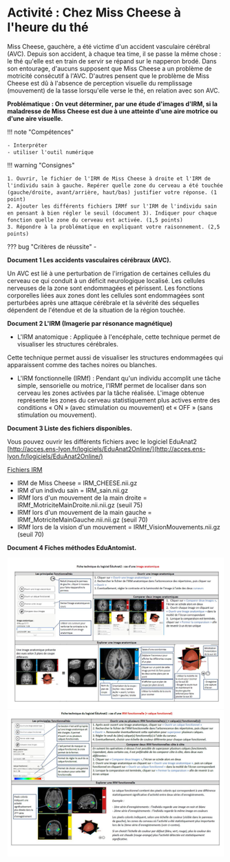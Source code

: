 # Activité : Chez Miss Cheese à l'heure du thé

Miss Cheese, gauchère, a été victime d'un accident vasculaire cérébral (AVC). Depuis son accident, à chaque tea time, il se passe la même chose : le thé qu'elle est en train de servir se répand sur le napperon brodé. Dans son entourage, d'aucuns supposent que Miss Cheese a un problème de motricité consécutif à l'AVC. D'autres pensent que le problème de Miss Cheese est dû à l'absence de perception visuelle du remplissage (mouvement) de la tasse lorsqu'elle verse le thé, en relation avec son AVC.

**Problématique : On veut déterminer, par une étude d'images d'IRM, si la maladresse de Miss Cheese est due à une atteinte d'une aire motrice ou d'une aire visuelle.**

!!! note "Compétences"

    - Interpréter
    - utiliser l'outil numérique

!!! warning "Consignes"

    1. Ouvrir, le fichier de l'IRM de Miss Cheese à droite et l'IRM de l'individu sain à gauche. Repérer quelle zone du cerveau a été touchée (gauche/droite, avant/arrière, haut/bas) justifier votre réponse. (1 point)
    2. Ajouter les différents fichiers IRMf sur l'IRM de l'individu sain en pensant à bien régler le seuil (document 3). Indiquer pour chaque fonction quelle zone du cerveau est activée. (1,5 points)
    3. Répondre à la problématique en expliquant votre raisonnement. (2,5 points)

    
??? bug "Critères de réussite"
    - 

**Document 1 Les accidents vasculaires cérébraux (AVC).**

Un AVC est lié à une perturbation de l'irrigation de certaines cellules du cerveau ce qui conduit à un déficit neurologique localisé. Les cellules nerveuses de la zone sont endommagées et périssent. Les fonctions corporelles liées aux zones dont les cellules sont endommagées sont perturbées après une attaque cérébrale et la sévérité des séquelles dépendent de l'étendue et de la situation de la région touchée.

**Document 2 L'IRM (Imagerie par résonance magnétique)**

- L'IRM anatomique : Appliquée à l'encéphale, cette technique permet de visualiser les structures cérébrales.

Cette technique permet aussi de visualiser les structures endommagées qui apparaissent comme des taches noires ou blanches.

- L'IRM fonctionnelle (IRMf) : Pendant qu'un individu accomplit une tâche simple, sensorielle ou motrice, l'IRMf permet de localiser dans son cerveau les zones activées par la tâche réalisée. L'image obtenue représente les zones du cerveau statistiquement plus actives entre des conditions « ON » (avec stimulation ou mouvement) et « OFF » (sans stimulation ou mouvement).

**Document 3 Liste des fichiers disponibles.**

Vous pouvez ouvrir les différents fichiers avec le logiciel EduAnat2
[http://acces.ens-lyon.fr/logiciels/EduAnat2Online/](http://acces.ens-lyon.fr/logiciels/EduAnat2Online/)

[Fichiers IRM](Activite6_IRM_Miss-CHEESE.zip)

- IRM de Miss Cheese = IRM_CHEESE.nii.gz
- IRM d'un indivdu sain = IRM_sain.nii.gz
- IRMf lors d'un mouvement de la main droite = IRMf_MotriciteMainDroite.nii.nii.gz (seuil 75)
- IRMf lors d'un mouvement de la main gauche = IRMf_MotriciteMainGauche.nii.nii.gz (seuil 70)
- IRMf lors de la vision d'un mouvement = IRMf_VisionMouvements.nii.gz (seuil 70)


**Document 4 Fiches méthodes EduAntomist.**

![](Pictures/ficheEduAnatomist1.png)
![](Pictures/ficheEduAnatomist2.png)
